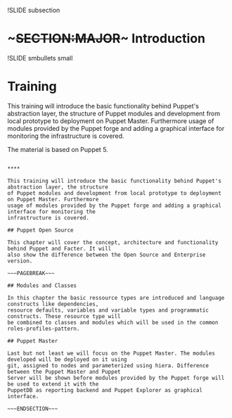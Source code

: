 !SLIDE subsection

# ~~~SECTION:MAJOR~~~ Introduction

!SLIDE smbullets small

# Training

This training will introduce the basic functionality behind Puppet's abstraction layer, the structure
of Puppet modules and development from local prototype to deployment on Puppet Master. Furthermore
usage of modules provided by the Puppet forge and adding a graphical interface for monitoring the 
infrastructure is covered.

The material is based on Puppet 5.

~~~SECTION:handouts~~~

****

This training will introduce the basic functionality behind Puppet's abstraction layer, the structure
of Puppet modules and development from local prototype to deployment on Puppet Master. Furthermore
usage of modules provided by the Puppet forge and adding a graphical interface for monitoring the 
infrastructure is covered.

## Puppet Open Source

This chapter will cover the concept, architecture and functionality behind Puppet and Facter. It will
also show the difference between the Open Source and Enterprise version.

~~~PAGEBREAK~~~

## Modules and Classes

In this chapter the basic ressource types are introduced and language constructs like dependencies,
resource defaults, variables and variable types and programmatic constructs. These resource type will
be combined to classes and modules which will be used in the common roles-profiles-pattern.

## Puppet Master

Last but not least we will focus on the Puppet Master. The modules developed will be deployed on it using
git, assigned to nodes and parameterized using hiera. Difference between the Puppet Master and Puppet
Server will be shown before modules provided by the Puppet forge will be used to extend it with the
PuppetDB as reporting backend and Puppet Explorer as graphical interface.

~~~ENDSECTION~~~
